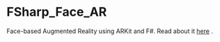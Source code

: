 # FSharp_Face_AR
Face-based Augmented Reality using ARKit and F#. Read about it [here](http://www.knowing.net/index.php/2017/12/28/fun-ny-faces-face-based-augmented-reality-with-f-and-the-iphone-x/) .
